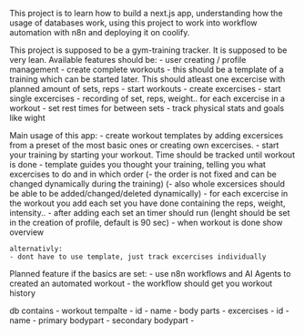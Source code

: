 This project is to learn how to build a next.js app, understanding how the usage of databases work, using this project to work into workflow automation with n8n and deploying it on coolify.

This project is supposed to be a gym-training tracker. It is supposed to be very lean. 
Available features should be: 
    - user creating / profile management
    - create complete workouts
        - this should be a template of a training which can be started later. This should atleast one excercise with planned amount of sets, reps 
    - start workouts
    - create excercises
    - start single excercises
    - recording of set, reps, weight.. for each excercise in a workout
    - set rest times for between sets
    - track physical stats and goals like wight

Main usage of this app:
    - create workout templates by adding excersices from a preset of the most basic ones or creating own excercises.
    - start your training by starting your workout. Time should be tracked until workout is done 
    - template guides you thought your training, telling you what excercises to do and in which order
        (- the order is not fixed and can be changed dynamically during the training)
        (- also whole excersices should be able to be added/changed/deleted dynamically)
    - for each excercise in the workout you add each set you have done containing the reps, weight, intensity..
    - after adding each set an timer should run (lenght should be set in the creation of profile, default is 90 sec)
    - when workout is done show overview

    alternativly:
    - dont have to use template, just track excercises individually

Planned feature if the basics are set:
    - use n8n workflows and AI Agents to created an automated workout
        - the workflow should get you workout history 

db contains
    - workout tempalte
        - id
        - name
        - body parts
    - excercises
        - id
        - name
        - primary bodypart
        - secondary bodypart
        - 